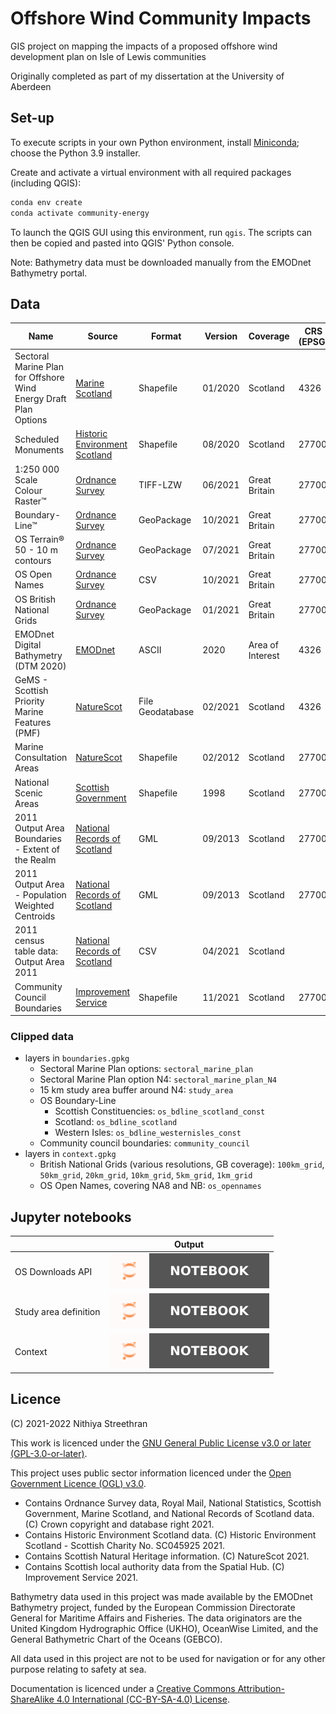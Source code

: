 # Offshore Wind Community Impacts

GIS project on mapping the impacts of a proposed offshore wind development plan on Isle of Lewis communities

Originally completed as part of my dissertation at the University of Aberdeen

## Set-up

To execute scripts in your own Python environment, install [Miniconda](https://docs.conda.io/en/latest/miniconda.html); choose the Python 3.9 installer.

Create and activate a virtual environment with all required packages (including QGIS):

```sh
conda env create
conda activate community-energy
```

To launch the QGIS GUI using this environment, run `qgis`. The scripts can then be copied and pasted into QGIS' Python console.

Note: Bathymetry data must be downloaded manually from the EMODnet Bathymetry portal.

## Data

Name | Source | Format | Version | Coverage | CRS (EPSG) | Metadata
----- | --- | -- | -- | --- | -- | --
Sectoral Marine Plan for Offshore Wind Energy Draft Plan Options | [Marine Scotland] | Shapefile | 01/2020 | Scotland | 4326 | [[1]]
Scheduled Monuments | [Historic Environment Scotland] | Shapefile | 08/2020 | Scotland | 27700 | [[2]]
1:250 000 Scale Colour Raster™ | [Ordnance Survey][OS250k] | TIFF-LZW | 06/2021 | Great Britain | 27700
Boundary-Line™ | [Ordnance Survey][OSBdL] | GeoPackage | 10/2021 | Great Britain | 27700
OS Terrain® 50 - 10 m contours | [Ordnance Survey][OST50] | GeoPackage | 07/2021 | Great Britain | 27700
OS Open Names | [Ordnance Survey][OSON] | CSV | 10/2021 | Great Britain | 27700
OS British National Grids | [Ordnance Survey][OSBNG] | GeoPackage | 01/2021 | Great Britain | 27700
EMODnet Digital Bathymetry (DTM 2020) | [EMODnet] | ASCII | 2020 | Area of Interest | 4326
GeMS - Scottish Priority Marine Features (PMF) | [NatureScot][NSGeMS] | File Geodatabase | 02/2021 | Scotland | 4326 | [[3]]
Marine Consultation Areas | [NatureScot][NSMCA] | Shapefile | 02/2012 | Scotland | 27700 | [[4]]
National Scenic Areas | [Scottish Government][5] | Shapefile | 1998 | Scotland | 27700 | [[5]]
2011 Output Area Boundaries - Extent of the Realm | [National Records of Scotland][NRSOAB] | GML | 09/2013 | Scotland | 27700 | [[6]]
2011 Output Area - Population Weighted Centroids | [National Records of Scotland][NRSOAB] | GML | 09/2013 | Scotland | 27700 | [[7]]
2011 census table data: Output Area 2011 | [National Records of Scotland][NRSCT] | CSV | 04/2021 | Scotland
Community Council Boundaries | [Improvement Service] | Shapefile | 11/2021 | Scotland | 27700 | [[8]]

### Clipped data

- layers in `boundaries.gpkg`
  - Sectoral Marine Plan options: `sectoral_marine_plan`
  - Sectoral Marine Plan option N4: `sectoral_marine_plan_N4`
  - 15 km study area buffer around N4: `study_area`
  - OS Boundary-Line
    - Scottish Constituencies: `os_bdline_scotland_const`
    - Scotland: `os_bdline_scotland`
    - Western Isles: `os_bdline_westernisles_const`
  - Community council boundaries: `community_council`
- layers in `context.gpkg`
  - British National Grids (various resolutions, GB coverage): `100km_grid`, `50km_grid`, `20km_grid`, `10km_grid`, `5km_grid`, `1km_grid`
  - OS Open Names, covering NA8 and NB: `os_opennames`

## Jupyter notebooks

&nbsp; | Output
-- | --
OS Downloads API | [![View Jupyter Notebook](badges/NOTEBOOK.svg)](https://nbviewer.org/urls/gitlab.com/community-energy/community-energy-notebooks/-/raw/main/notebooks/os_downloads_api.ipynb)
Study area definition | [![View Jupyter Notebook](badges/NOTEBOOK.svg)](https://nbviewer.org/urls/gitlab.com/community-energy/community-energy-notebooks/-/raw/main/notebooks/study_area_def.ipynb)
Context | [![View Jupyter Notebook](badges/NOTEBOOK.svg)](https://nbviewer.org/urls/gitlab.com/community-energy/community-energy-notebooks/-/raw/main/notebooks/context.ipynb)

## Licence

(C) 2021-2022 Nithiya Streethran

This work is licenced under the [GNU General Public License v3.0 or later (GPL-3.0-or-later)](https://www.gnu.org/licenses/gpl-3.0.html).

This project uses public sector information licenced under the [Open Government Licence (OGL) v3.0](https://www.nationalarchives.gov.uk/doc/open-government-licence/version/3/).

- Contains Ordnance Survey data, Royal Mail, National Statistics, Scottish Government, Marine Scotland, and National Records of Scotland data. (C) Crown copyright and database right 2021.
- Contains Historic Environment Scotland data. (C) Historic Environment Scotland - Scottish Charity No. SC045925 2021.
- Contains Scottish Natural Heritage information. (C) NatureScot 2021.
- Contains Scottish local authority data from the Spatial Hub. (C) Improvement Service 2021.

Bathymetry data used in this project was made available by the EMODnet Bathymetry project, funded by the European Commission Directorate General for Maritime Affairs and Fisheries. The data originators are the United Kingdom Hydrographic Office (UKHO), OceanWise Limited, and the General Bathymetric Chart of the Oceans (GEBCO).

All data used in this project are not to be used for navigation or for any other purpose relating to safety at sea.

Documentation is licenced under a [Creative Commons Attribution-ShareAlike 4.0 International (CC-BY-SA-4.0) License](https://creativecommons.org/licenses/by-sa/4.0/).

[Marine Scotland]: https://marine.gov.scot/data/sectoral-marine-plan-offshore-wind-energy-draft-plan-options-gis-files
[Historic Environment Scotland]: https://portal.historicenvironment.scot/downloads/scheduledmonuments
[OS250k]: https://www.ordnancesurvey.co.uk/business-government/products/250k-raster
[OSBdL]: https://www.ordnancesurvey.co.uk/business-government/products/boundaryline
[OST50]: https://www.ordnancesurvey.co.uk/business-government/products/terrain-50
[OSON]: https://www.ordnancesurvey.co.uk/business-government/products/open-map-names
[OSBNG]: https://github.com/OrdnanceSurvey/OS-British-National-Grids
[EMODnet]: https://www.emodnet-bathymetry.eu/
[NSGeMS]: https://gateway.snh.gov.uk/natural-spaces/datasets/GEMS-PMF
[NSMCA]: https://gateway.snh.gov.uk/natural-spaces/datasets/MCA
[NRSOAB]: https://www.nrscotland.gov.uk/statistics-and-data/geography/our-products/census-datasets/2011-census/2011-boundaries
[NRSCT]: https://www.scotlandscensus.gov.uk/documents/2011-census-table-data-output-area-2011/
[Improvement Service]: https://data.spatialhub.scot/dataset/community_council_boundaries-is
[1]: https://spatialdata.gov.scot/geonetwork/srv/eng/catalog.search#/metadata/Marine_Scotland_FishDAC_12263
[2]: https://spatialdata.gov.scot/geonetwork/srv/eng/catalog.search#/metadata/756ec396-b6f9-4efe-8309-2dad95ffef68
[3]: https://spatialdata.gov.scot/geonetwork/srv/eng/catalog.search#/metadata/3bcb9784-6c3c-410a-9096-4d7777454ac5
[4]: https://spatialdata.gov.scot/geonetwork/srv/eng/catalog.search#/metadata/7C6A9F67-7581-404B-AE59-8DE523291550
[5]: https://spatialdata.gov.scot/geonetwork/srv/eng/catalog.search#/metadata/13396739-7602-4428-85fd-95a5d7e208a1
[6]: https://spatialdata.gov.scot/geonetwork/srv/eng/catalog.search#/metadata/e8544752-8d8e-4be4-8fad-68e7e70a90b8
[7]: https://spatialdata.gov.scot/geonetwork/srv/eng/catalog.search#/metadata/9d977a73-7884-4870-ae76-afccf8e6fae8
[8]: https://spatialdata.gov.scot/geonetwork/srv/eng/catalog.search#/metadata/83b038d4-1d33-4acf-83ea-e5dcc510a034
